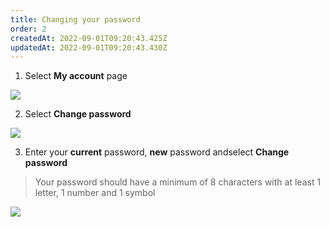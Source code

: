 ```yaml
---
title: Changing your password
order: 2
createdAt: 2022-09-01T09:20:43.425Z
updatedAt: 2022-09-01T09:20:43.430Z
---
```

1. Select **My account** page

![](/img/editing-profile_1.png)

2. Select **Change password**

![](/img/changing-password_2.png)

3. Enter your **current** password, **new** password andselect **Change password**

> Your password should have a minimum of 8 characters with at least 1 letter, 1 number and 1 symbol

![](/img/changing-password_3.png)